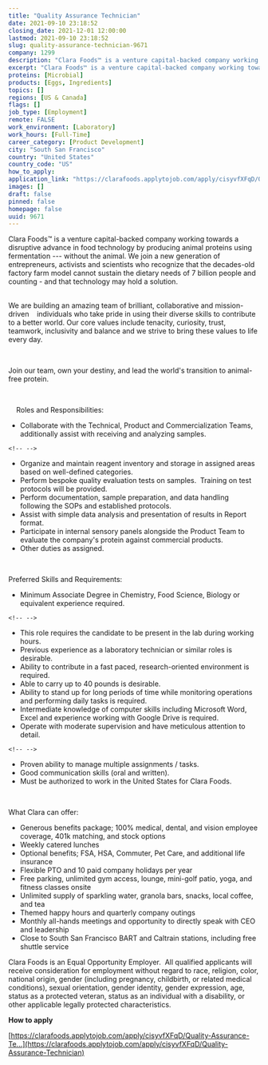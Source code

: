 ```yaml
---
title: "Quality Assurance Technician"
date: 2021-09-10 23:18:52
closing_date: 2021-12-01 12:00:00
lastmod: 2021-09-10 23:18:52
slug: quality-assurance-technician-9671
company: 1299
description: "Clara Foods™ is a venture capital-backed company working towards a disruptive advance in food technology by producing animal proteins using fermentation --- without the animal. We join a new generation of entrepreneurs, activists and scientists who recognize that the decades-old factory farm model cannot sustain the dietary needs of 7 billion people and counting - and that technology may hold a solution.  "
excerpt: "Clara Foods™ is a venture capital-backed company working towards a disruptive advance in food technology by producing animal proteins using fermentation --- without the animal. We join a new generation of entrepreneurs, activists and scientists who recognize that the decades-old factory farm model cannot sustain the dietary needs of 7 billion people and counting - and that technology may hold a solution.  "
proteins: [Microbial]
products: [Eggs, Ingredients]
topics: []
regions: [US & Canada]
flags: []
job_type: [Employment]
remote: FALSE
work_environment: [Laboratory]
work_hours: [Full-Time]
career_category: [Product Development]
city: "South San Francisco"
country: "United States"
country_code: "US"
how_to_apply: 
application_link: "https://clarafoods.applytojob.com/apply/cisyvfXFqD/Quality-Assurance-Technician"
images: []
draft: false
pinned: false
homepage: false
uuid: 9671
---
```

Clara Foods™ is a venture capital-backed company working towards a
disruptive advance in food technology by producing animal proteins using
fermentation \-\-- without the animal. We join a new generation of
entrepreneurs, activists and scientists who recognize that the
decades-old factory farm model cannot sustain the dietary needs of 7
billion people and counting - and that technology may hold a solution. \
 

We are building an amazing team of brilliant, collaborative and
mission-driven    individuals who take pride in using their diverse
skills to contribute to a better world. Our core values include
tenacity, curiosity, trust, teamwork, inclusivity and balance and we
strive to bring these values to life every day.

 

Join our team, own your destiny, and lead the world\'s transition to
animal-free protein.

 

    Roles and Responsibilities:

-   Collaborate with the Technical, Product and Commercialization Teams,
    additionally assist with receiving and analyzing samples.

```{=html}
<!-- -->
```
-   Organize and maintain reagent inventory and storage in assigned
    areas based on well-defined categories.
-   Perform bespoke quality evaluation tests on samples.  Training on
    test protocols will be provided.  
-   Perform documentation, sample preparation, and data handling
    following the SOPs and established protocols.
-   Assist with simple data analysis and presentation of results in
    Report format.
-   Participate in internal sensory panels alongside the Product Team to
    evaluate the company's protein against commercial products.
-   Other duties as assigned.

 

Preferred Skills and Requirements:

-   Minimum Associate Degree in Chemistry, Food Science, Biology or
    equivalent experience required.

```{=html}
<!-- -->
```
-   This role requires the candidate to be present in the lab during
    working hours.
-   Previous experience as a laboratory technician or similar roles is
    desirable.
-   Ability to contribute in a fast paced, research-oriented environment
    is required.
-   Able to carry up to 40 pounds is desirable.
-   Ability to stand up for long periods of time while monitoring
    operations and performing daily tasks is required.
-   Intermediate knowledge of computer skills including Microsoft Word,
    Excel and experience working with Google Drive is required.
-   Operate with moderate supervision and have meticulous attention to
    detail.

```{=html}
<!-- -->
```
-   Proven ability to manage multiple assignments / tasks. 
-   Good communication skills (oral and written). 
-   Must be authorized to work in the United States for Clara Foods.

 

What Clara can offer:

-   Generous benefits package; 100% medical, dental, and vision employee
    coverage, 401k matching, and stock options 
-   Weekly catered lunches
-   Optional benefits; FSA, HSA, Commuter, Pet Care, and additional life
    insurance
-   Flexible PTO and 10 paid company holidays per year
-   Free parking, unlimited gym access, lounge, mini-golf patio, yoga,
    and fitness classes onsite
-   Unlimited supply of sparkling water, granola bars, snacks, local
    coffee, and tea
-   Themed happy hours and quarterly company outings
-   Monthly all-hands meetings and opportunity to directly speak with
    CEO and leadership
-   Close to South San Francisco BART and Caltrain stations, including
    free shuttle service

Clara Foods is an Equal Opportunity Employer.  All qualified applicants
will receive consideration for employment without regard to race,
religion, color, national origin, gender (including pregnancy,
childbirth, or related medical conditions), sexual orientation, gender
identity, gender expression, age, status as a protected veteran, status
as an individual with a disability, or other applicable legally
protected characteristics.


**How to apply**


[https://clarafoods.applytojob.com/apply/cisyvfXFqD/Quality-Assurance-Te...](https://clarafoods.applytojob.com/apply/cisyvfXFqD/Quality-Assurance-Technician)

